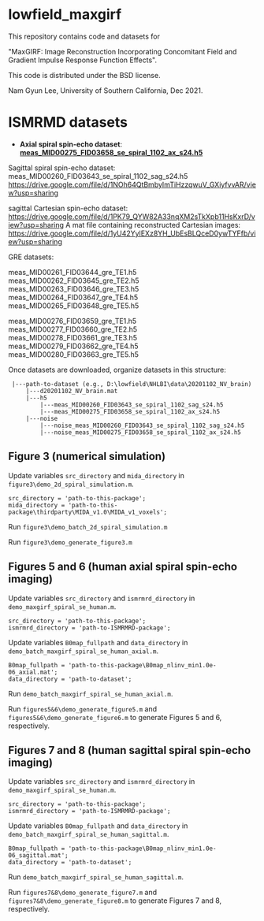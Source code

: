 # lowfield_maxgirf

This repository contains code and datasets for

"MaxGIRF: Image Reconstruction Incorporating Concomitant
Field and Gradient Impulse Response Function Effects".

This code is distributed under the BSD license.

Nam Gyun Lee, University of Southern California, Dec 2021.

# ISMRMD datasets

* **Axial spiral spin-echo dataset**: 
[**meas_MID00275_FID03658_se_spiral_1102_ax_s24.h5**](https://drive.google.com/file/d/1M5bMNL2bWOsEqaKKpHBPQLHVSesq-Lx2/view?usp=sharing)

Sagittal spiral spin-echo dataset: 
meas_MID00260_FID03643_se_spiral_1102_sag_s24.h5
https://drive.google.com/file/d/1NOh64QtBmbyImTiHzzqwuV_GXiyfvvAR/view?usp=sharing

sagittal Cartesian spin-echo dataset: https://drive.google.com/file/d/1PK79_QYW82A33nqXM2sTkXpb11HsKxrD/view?usp=sharing
A mat file containing reconstructed Cartesian images: https://drive.google.com/file/d/1yU42YylEXz8YH_UbEsBLQceD0ywTYFfb/view?usp=sharing

GRE datasets:

meas_MID00261_FID03644_gre_TE1.h5
meas_MID00262_FID03645_gre_TE2.h5
meas_MID00263_FID03646_gre_TE3.h5
meas_MID00264_FID03647_gre_TE4.h5
meas_MID00265_FID03648_gre_TE5.h5


meas_MID00276_FID03659_gre_TE1.h5
meas_MID00277_FID03660_gre_TE2.h5
meas_MID00278_FID03661_gre_TE3.h5
meas_MID00279_FID03662_gre_TE4.h5
meas_MID00280_FID03663_gre_TE5.h5


Once datasets are downloaded, organize datasets in this structure:
 
     |---path-to-dataset (e.g., D:\lowfield\NHLBI\data\20201102_NV_brain)
         |---d20201102_NV_brain.mat
         |---h5
             |---meas_MID00260_FID03643_se_spiral_1102_sag_s24.h5
             |---meas_MID00275_FID03658_se_spiral_1102_ax_s24.h5
         |---noise
             |---noise_meas_MID00260_FID03643_se_spiral_1102_sag_s24.h5
             |---noise_meas_MID00275_FID03658_se_spiral_1102_ax_s24.h5
 

## Figure 3 (numerical simulation)

Update variables `src_directory` and `mida_directory` in `figure3\demo_2d_spiral_simulation.m`.

    src_directory = 'path-to-this-package';
    mida_directory = 'path-to-this-package\thirdparty\MIDA_v1.0\MIDA_v1_voxels';
 
Run `figure3\demo_batch_2d_spiral_simulation.m`

Run `figure3\demo_generate_figure3.m`
 
## Figures 5 and 6 (human axial spiral spin-echo imaging)

Update variables `src_directory` and `ismrmrd_directory` in `demo_maxgirf_spiral_se_human.m`.

    src_directory = 'path-to-this-package';
    ismrmrd_directory = 'path-to-ISMRMRD-package';

Update variables `B0map_fullpath` and `data_directory` in `demo_batch_maxgirf_spiral_se_human_axial.m`.

    B0map_fullpath = 'path-to-this-package\B0map_nlinv_min1.0e-06_axial.mat';
    data_directory = 'path-to-dataset';

Run `demo_batch_maxgirf_spiral_se_human_axial.m`.

Run `figures5&6\demo_generate_figure5.m` and `figures5&6\demo_generate_figure6.m` to generate Figures 5 and 6, respectively.

## Figures 7 and 8 (human sagittal spiral spin-echo imaging)

Update variables `src_directory` and `ismrmrd_directory` in `demo_maxgirf_spiral_se_human.m`.

    src_directory = 'path-to-this-package';
    ismrmrd_directory = 'path-to-ISMRMRD-package';

Update variables `B0map_fullpath` and `data_directory` in `demo_batch_maxgirf_spiral_se_human_sagittal.m`.

    B0map_fullpath = 'path-to-this-package\B0map_nlinv_min1.0e-06_sagittal.mat';
    data_directory = 'path-to-dataset';

Run `demo_batch_maxgirf_spiral_se_human_sagittal.m`.

Run `figures7&8\demo_generate_figure7.m` and `figures7&8\demo_generate_figure8.m` to generate Figures 7 and 8, respectively.
